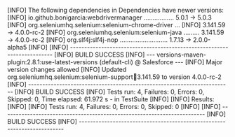 [INFO] The following dependencies in Dependencies have newer versions:
[INFO]   io.github.bonigarcia:webdrivermanager ................. 5.0.1 -> 5.0.3
[INFO]   org.seleniumhq.selenium:selenium-chrome-driver ...
[INFO]                                                   3.141.59 -> 4.0.0-rc-2
[INFO]   org.seleniumhq.selenium:selenium-java ......... 3.141.59 -> 4.0.0-rc-2
[INFO]   org.slf4j:slf4j-nop ........................... 1.7.13 -> 2.0.0-alpha5
[INFO]
[INFO] ------------------------------------------------------------------------
[INFO] BUILD SUCCESS
[INFO] --- versions-maven-plugin:2.8.1:use-latest-versions (default-cli) @ Salesforce ---
[INFO] Major version changes allowed
[INFO] Updated org.seleniumhq.selenium:selenium-support:jar:3.141.59 to version 4.0.0-rc-2
[INFO] ------------------------------------------------------------------------
[INFO] BUILD SUCCESS
[INFO] Tests run: 4, Failures: 0, Errors: 0, Skipped: 0, Time elapsed: 61.972 s - in TestSuite
[INFO]
[INFO] Results:
[INFO]
[INFO] Tests run: 4, Failures: 0, Errors: 0, Skipped: 0
[INFO]
[INFO] ------------------------------------------------------------------------
[INFO] BUILD SUCCESS
[INFO] ------------------------------------------------------------------------
